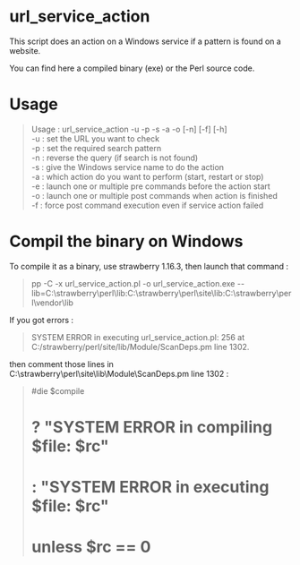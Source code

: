 url_service_action
==================

This script does an action on a Windows service if a pattern is found on a website.

You can find here a compiled binary (exe) or the Perl source code.

# Usage

> Usage : url_service_action -u <url> -p <pattern> -s <service> -a <action> -o <command> [-n] [-f] [-h]<br />
>         -u : set the URL you want to check<br />
>         -p : set the required search pattern<br />
>         -n : reverse the query (if search is not found)<br />
>         -s : give the Windows service name to do the action<br />
>         -a : which action do you want to perform (start, restart or stop)<br />
>         -e : launch one or multiple pre commands before the action start<br />
>         -o : launch one or multiple post commands when action is finished<br />
>         -f : force post command execution even if service action failed<br />


# Compil the binary on Windows

To compile it as a binary, use strawberry 1.16.3, then launch that command :
> pp -C -x url_service_action.pl -o url_service_action.exe --lib=C:\strawberry\perl\lib:C:\strawberry\perl\site\lib:C:\strawberry\perl\vendor\lib<br />

If you got errors :
> SYSTEM ERROR in executing url_service_action.pl: 256 at C:/strawberry/perl/site/lib/Module/ScanDeps.pm line 1302.<br />

then comment those lines in C:\strawberry\perl\site\lib\Module\ScanDeps.pm line 1302 :
>    #die $compile<br />
>    #    ? "SYSTEM ERROR in compiling $file: $rc" <br />
>    #    : "SYSTEM ERROR in executing $file: $rc" <br />
>    #    unless $rc == 0<br />

